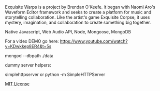 Exquisite Warps is a project by Brendan O'Keefe. It began with Naomi Aro's Waveform Editor framework and seeks to create a platform for music and storytelling collaboration. Like the artist's game Exquisite Corpse, it uses mystery, imagination, and collaboration to create something big together.

Native Javascript, Web Audio API, Node, Mongoose, MongoDB

For a video DEMO go here:
https://www.youtube.com/watch?v=KDwkkep8ER4&t=5s







mongod --dbpath ./data

dummy server helpers:

simplehttpserver 
or 
python -m SimpleHTTPServer


[MIT License](http://doge.mit-license.org)
